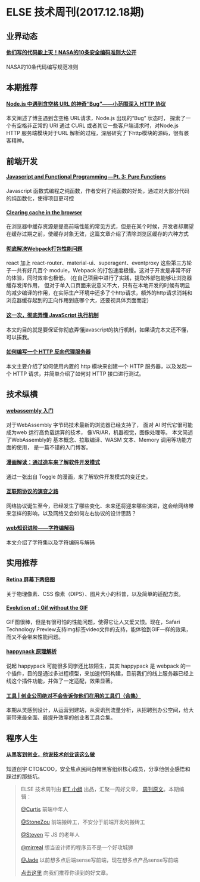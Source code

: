 # ELSE 技术周刊(2017.12.18期)

## 业界动态

#### [他们写的代码能上天！NASA的10条安全编码准则大公开](https://mp.weixin.qq.com/s/l-_d3e_cG-0JN8mDgHsCsg)

NASA的10条代码编写规范准则

## 本期推荐

#### [Node.js 中遇到含空格 URL 的神奇“Bug”——小范围深入 HTTP 协议](https://zhuanlan.zhihu.com/p/31966196)

本文阐述了博主遇到含空格 URL请求，Node.js 出现的“Bug” 状态时， 探索了一个有空格非正常的 URI 通过 CURL 或者其它一些客户端请求时，对Node.js HTTP 服务端模块对于URL 解析的过程，深层研究了下http模块的源码，很有骇客精神。

## 前端开发
#### [Javascript and Functional Programming — Pt. 3: Pure Functions](https://hackernoon.com/javascript-and-functional-programming-pt-3-pure-functions-d572bb52e21c)

Javascript 函数式编程之纯函数，作者安利了纯函数的好处，通过对大部分代码的纯函数化，使得项目更可控

#### [Clearing cache in the browser](https://calendar.perfplanet.com/2017/clearing-cache-in-the-browser/)

在浏览器中缓存资源是提高前端性能的常见方式，但是在某个时候，开发者却期望在缓存过期之前，使缓存对象无效，这篇文章介绍了清除浏览区缓存的六种方式

#### [彻底解决Webpack打包性能问题](https://zhuanlan.zhihu.com/p/21748318)

react 加上 react-router、material-ui、superagent、eventproxy 这些第三方轮子一共有好几百个 module，Webpack 的打包速度极慢。这对于开发是非常不好的体验，同时效率也极低。
(在自己项目中进行了实践，提取外部包能够让浏览器缓存发挥作用， 但对于单入口页面来说意义不大，只有在本地开发的时候有明显的减少编译的作用，在实际生产环境中还多了个http请求，额外的http请求消耗和浏览器缓存起到的正向作用到底哪个大，还要视具体页面而定)


#### [这一次，彻底弄懂 JavaScript 执行机制](https://juejin.im/post/59e85eebf265da430d571f89)
本文的目的就是要保证你彻底弄懂javascript的执行机制，如果读完本文还不懂，可以揍我。

#### [如何编写一个 HTTP 反向代理服务器](http://morning.work/page/nodejs/simple-http-reverse-proxy.html)
本文主要介绍了如何使用内置的 http 模块来创建一个 HTTP 服务器，以及发起一个 HTTP 请求，并简单介绍了如何对 HTTP 接口进行测试。 

## 技术纵横

#### [webassembly 入门](https://www.villainhr.com/page/2017/12/10/webassembly%20%E5%85%A5%E9%97%A8?utm_source=tuicool&utm_medium=referral)

对于WebAssembly 字节码技术最新的浏览器已经支持了， 面对 AI 时代它很可能成为web 运行高负载运算的技术， 像VR/AR，机器视觉，图像处理等。 本文简述了WebAssembly的 基本概念、拉取编译、WASM 文本、Memory 调用等功能方面的使用， 是一篇不错的入门博客。


#### [漫画解读：通过造车来了解软件开发模式 ​​​​](http://blog.jobbole.com/113230/)

通过一张出自 Toggle 的漫画，来了解软件开发模式的变迁史。

#### [互联网协议的演变之路](https://mp.weixin.qq.com/s?__biz=MjM5MDE0Mjc4MA==&mid=2650999799&idx=1&sn=94acff169fd65c72beb0f5d248ff238a&chksm=bdbef3a48ac97ab2bd5cd5e543adb6289c2af675cd4bee45d31e6700e6c02af4a88bd777bc61&mpshare=1&scene=1&srcid=1215XGeluf9iHtnbkJhVXNXA#rd)

网络协议诞生至今，已经发生了哪些变化、未来还将迎来哪些演进，这会给网络带来怎样的影响，以及网络又会如何左右协议的设计思路？

#### [web知识进阶——字符编解码](https://juejin.im/post/5a3352196fb9a0450671abe3)
本文介绍了字符集以及字符编码与解码

## 实用推荐

#### [Retina 屏幕下两倍图](http://insights.thoughtworks.cn/css-retina-image/)

关于物理像素、CSS 像素（DIPS）、图片大小的科普，以及简单的适配方案。

#### [Evolution of <img>: Gif without the GIF](https://calendar.perfplanet.com/2017/animated-gif-without-the-gif/#having-our-cake-and-eating-it-too)

GIF图很棒，但是有很可怕的性能问题，使得它让人又爱又恨。现在，Safari Technology Preview支持img标签video文件的支持，能体验到GIF一样的效果，而又不会带来性能问题。

#### [happypack 原理解析](http://taobaofed.org/blog/2016/12/08/happypack-source-code-analysis/)

说起 happypack 可能很多同学还比较陌生，其实 happypack 是 webpack 的一个插件，目的是通过多进程模型，来加速代码构建，目前我们的线上服务器已经上线这个插件功能，并做了一定适配，效果显著。

#### [工具 | 创业公司绝对不会告诉你他们在用的工具们（合集）](https://juejin.im/post/5a2df418f265da43294dfe3a)
本期从灵感到设计，从运营到建站，从资讯到流量分析，从招聘到办公空间，给大家带来最全面、最提升效率的创业者工具合集。

## 程序人生

#### [从黑客到创业，他说技术创业该这么做](https://mp.weixin.qq.com/s?__biz=MjM5MDE0Mjc4MA==&mid=2650999741&idx=1&sn=10330cd5884f552020ab964e70bbbd79)
知道创宇 CTO&COO，安全焦点民间白帽黑客组织核心成员，分享他创业感悟和踩过的那些坑。


> ELSE 技术周刊由 [IFT 小组](https://github.com/CtripFE) 出品，汇聚一周好文章， [周刊原文](https://zhuanlan.zhihu.com/p/31893736/)。本期编辑：
>
> [@Curtis](https://github.com/CurtisCBS) 前端中年人
>
> [@StoneZou](https://github.com/stoneyong) 前端搬砖工，不安分于前端开发的搬砖工
>
> [@Steven](https://github.com/StevenX911) 写 JS 的老年人
>
> [@mirreal](https://github.com/mirreal) 想当设计师的程序员不是一个好攻城狮
>
> [@Jade](https://github.com/Jade05) 以前想多点后端sense写前端，现在想多点产品sense写前端
>
> [点击这里](https://github.com/CtripFE/fe-weekly/issues) 向我们推荐你读到的好文章。